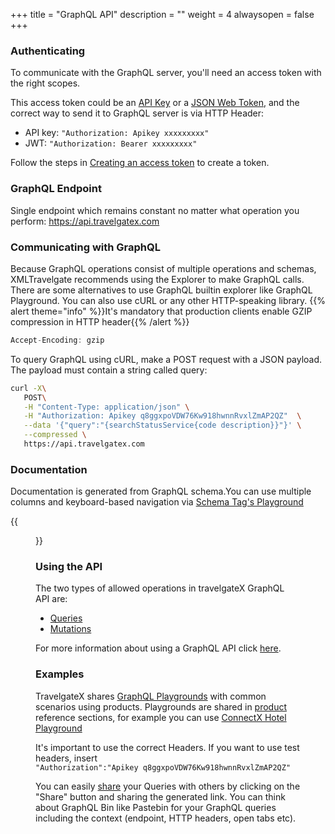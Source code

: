 +++
title = "GraphQL API"
description = ""
weight = 4
alwaysopen = false
+++

### Authenticating
To communicate with the GraphQL server, you'll need an access token with the right scopes.

This access token could be an [API Key](/admin/security/authentication/#api-keys) or a [JSON Web Token](/admin/security/authentication/#json-web-tokens), and the correct way to send it to GraphQL server is via HTTP Header:

* API key: `"Authorization: Apikey xxxxxxxxx"`
* JWT: `"Authorization: Bearer xxxxxxxxx"`

Follow the steps in [Creating an access token](/admin/security/authentication/#creating-an-access-token) to create a token.

### GraphQL Endpoint
Single endpoint which remains constant no matter what operation you perform: https://api.travelgatex.com

### Communicating with GraphQL
Because GraphQL operations consist of multiple operations and schemas, XMLTravelgate recommends using the Explorer to make GraphQL calls.
There are some alternatives to use GraphQL builtin explorer like GraphQL Playground. You can also use cURL or any other HTTP-speaking library.
{{% alert theme="info" %}}It's mandatory that production clients enable GZIP compression in HTTP header{{% /alert %}} 

```javascript
Accept-Encoding: gzip
```

To query GraphQL using cURL, make a POST request with a JSON payload. The payload must contain a string called query:

```bash
curl -X\
   POST\
   -H "Content-Type: application/json" \
   -H "Authorization: Apikey q8ggxpoVDW76Kw918hwnnRvxlZmAP2QZ"  \
   --data '{"query":"{searchStatusService{code description}}"}' \
   --compressed \
   https://api.travelgatex.com
```

### Documentation
Documentation is generated from GraphQL schema.You can use multiple columns and keyboard-based navigation via [Schema Tag's Playground](https://api.travelgatex.com)

{{<figure src="/images/graphql_playground.gif" link="https://api.travelgatex.com"  alt="travelgateX Schema Documenation">}}

### Using the API
The two types of allowed operations in travelgateX GraphQL API are:

* [Queries](http://graphql.org/learn/queries/)
* [Mutations](http://graphql.org/learn/queries/)

For more information about using a GraphQL API click [here](/learning-graphql/).

### Examples
TravelgateX shares [GraphQL Playgrounds](https://github.com/graphcool/graphql-playground) with common scenarios using products.
Playgrounds are shared in [product](/product/) reference sections, for example you can use  [ConnectX Hotel Playground](https://graphqlbin.com/JYRtB)

It's important to use the correct Headers. If you want to use test headers, insert `"Authorization":"Apikey q8ggxpoVDW76Kw918hwnnRvxlZmAP2QZ"`

You can easily [share](https://github.com/graphcool/graphql-playground#how-does-graphql-bin-work) your Queries with others by clicking on the "Share" button and sharing the generated link. You can think about GraphQL Bin like Pastebin for your GraphQL queries including the context (endpoint, HTTP headers, open tabs etc).
